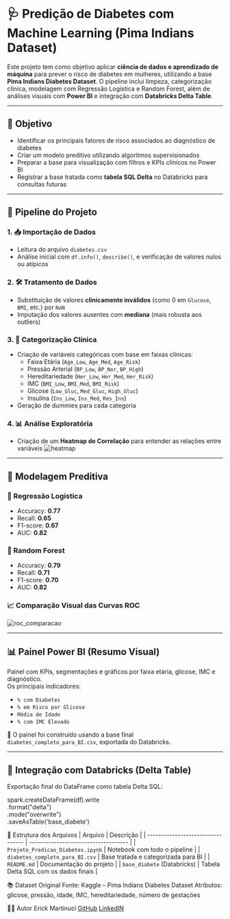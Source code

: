 # 🩺 Predição de Diabetes com Machine Learning (Pima Indians Dataset)

Este projeto tem como objetivo aplicar **ciência de dados e aprendizado de máquina** para prever o risco de diabetes em mulheres, utilizando a base **Pima Indians Diabetes Dataset**. O pipeline inclui limpeza, categorização clínica, modelagem com Regressão Logística e Random Forest, além de análises visuais com **Power BI** e integração com **Databricks Delta Table**.

---

## 🎯 Objetivo

- Identificar os principais fatores de risco associados ao diagnóstico de diabetes
- Criar um modelo preditivo utilizando algoritmos supervisionados
- Preparar a base para visualização com filtros e KPIs clínicos no Power BI
- Registrar a base tratada como **tabela SQL Delta** no Databricks para consultas futuras

---

## 🧪 Pipeline do Projeto

### 1. 📥 Importação de Dados

- Leitura do arquivo `diabetes.csv`
- Análise inicial com `df.info()`, `describe()`, e verificação de valores nulos ou atípicos

### 2. 🛠️ Tratamento de Dados

- Substituição de valores **clinicamente inválidos** (como 0 em `Glucose`, `BMI`, etc.) por `NaN`
- Imputação dos valores ausentes com **mediana** (mais robusta aos outliers)

### 3. 🧠 Categorização Clínica

- Criação de variáveis categóricas com base em faixas clínicas:
  - Faixa Etária (`Age_Low`, `Age_Med`, `Age_Risk`)
  - Pressão Arterial (`BP_Low`, `BP_Nor`, `BP_High`)
  - Hereditariedade (`Her_Low`, `Her_Med`, `Her_Risk`)
  - IMC (`BMI_Low`, `BMI_Med`, `BMI_Risk`)
  - Glicose (`Low_Gluc`, `Med_Gluc`, `High_Gluc`)
  - Insulina (`Ins_Low`, `Ins_Med`, `Res_Ins`)
- Geração de dummies para cada categoria

### 4. 📊 Análise Exploratória

- Criação de um **Heatmap de Correlação** para entender as relações entre variáveis
  ![heatmap](inserir-caminho-ou-link-da-imagem-aqui)

---

## 🤖 Modelagem Preditiva

### 🔷 Regressão Logística

- Accuracy: **0.77**
- Recall: **0.65**
- F1-score: **0.67**
- AUC: **0.82**

### 🌲 Random Forest

- Accuracy: **0.79**
- Recall: **0.71**
- F1-score: **0.70**
- AUC: **0.82**

### 📈 Comparação Visual das Curvas ROC

![roc_comparacao](inserir-caminho-ou-link-da-imagem-aqui)

---

## 📊 Painel Power BI (Resumo Visual)

Painel com KPIs, segmentações e gráficos por faixa etária, glicose, IMC e diagnóstico.  
Os principais indicadores:

- `% com Diabetes`
- `% em Risco por Glicose`
- `Média de Idade`
- `% com IMC Elevado`

🎯 O painel foi construído usando a base final `diabetes_completo_para_BI.csv`, exportada do Databricks.

---

## 💾 Integração com Databricks (Delta Table)

Exportação final do DataFrame como tabela Delta SQL:

spark.createDataFrame(df).write \
    .format("delta") \
    .mode("overwrite") \
    .saveAsTable('base_diabete')

📁 Estrutura dos Arquivos
| Arquivo                           | Descrição                            |
| --------------------------------- | ------------------------------------ |
| `Projeto_Predicao_Diabetes.ipynb` | Notebook com todo o pipeline         |
| `diabetes_completo_para_BI.csv`   | Base tratada e categorizada para BI  |
| `README.md`                       | Documentação do projeto              |
| `base_diabete` (Databricks)       | Tabela Delta SQL com os dados finais |

📚 Dataset Original
    Fonte: Kaggle – Pima Indians Diabetes Dataset
    Atributos: glicose, pressão, idade, IMC, hereditariedade, número de gestações

👨‍💻 Autor
Erick Martinuci
[GitHub](https://github.com/ErickMartinuci/Portfolio-Erick)
[LinkedIN](https://www.linkedin.com/in/erickmartinuci/)
